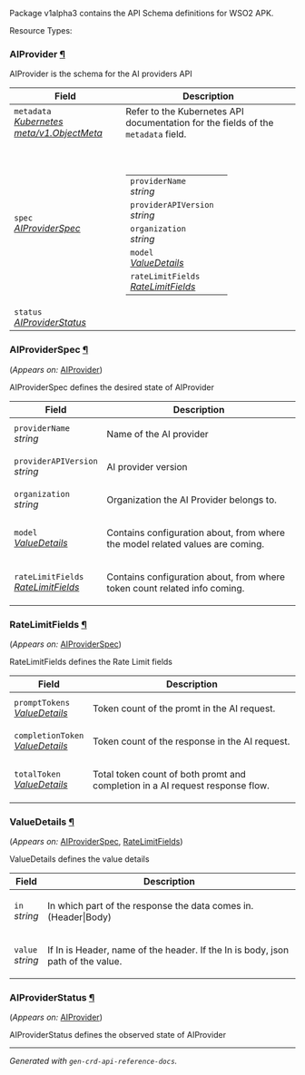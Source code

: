 <p>
<p>Package v1alpha3 contains the API Schema definitions for WSO2 APK.</p>
</p>
Resource Types:
<ul></ul>
<h3 id="dp.wso2.com/v1alpha3.AIProvider">AIProvider
    <a class="headerlink" href="#dp.wso2.com%2fv1alpha3.AIProvider" title="Permanent link">¶</a>
</h3>
<p>
<p>AIProvider is the schema for the AI providers API</p>
</p>
<table>
    <thead>
        <tr>
            <th>Field</th>
            <th>Description</th>
        </tr>
    </thead>
    <tbody>
        <tr>
            <td>
                <code>metadata</code></br>
                <em>
                    <a href="https://kubernetes.io/docs/reference/generated/kubernetes-api/v1.23/#objectmeta-v1-meta">
                        Kubernetes meta/v1.ObjectMeta
                    </a>
                </em>
            </td>
            <td>
                Refer to the Kubernetes API documentation for the fields of the
                <code>metadata</code> field.
            </td>
        </tr>
        <tr>
            <td>
                <code>spec</code></br>
                <em>
                    <a href="#dp.wso2.com/v1alpha3.AIProviderSpec">
                        AIProviderSpec
                    </a>
                </em>
            </td>
            <td>
                <br />
                <br />
                <table>
                    <tr>
                        <td>
                            <code>providerName</code></br>
                            <em>
                                string
                            </em>
                        </td>
                        <td>
                        </td>
                    </tr>
                    <tr>
                        <td>
                            <code>providerAPIVersion</code></br>
                            <em>
                                string
                            </em>
                        </td>
                        <td>
                        </td>
                    </tr>
                    <tr>
                        <td>
                            <code>organization</code></br>
                            <em>
                                string
                            </em>
                        </td>
                        <td>
                        </td>
                    </tr>
                    <tr>
                        <td>
                            <code>model</code></br>
                            <em>
                                <a href="#dp.wso2.com/v1alpha3.ValueDetails">
                                    ValueDetails
                                </a>
                            </em>
                        </td>
                        <td>
                        </td>
                    </tr>
                    <tr>
                        <td>
                            <code>rateLimitFields</code></br>
                            <em>
                                <a href="#dp.wso2.com/v1alpha3.RateLimitFields">
                                    RateLimitFields
                                </a>
                            </em>
                        </td>
                        <td>
                        </td>
                    </tr>
                </table>
            </td>
        </tr>
        <tr>
            <td>
                <code>status</code></br>
                <em>
                    <a href="#dp.wso2.com/v1alpha3.AIProviderStatus">
                        AIProviderStatus
                    </a>
                </em>
            </td>
            <td>
            </td>
        </tr>
    </tbody>
</table>
<h3 id="dp.wso2.com/v1alpha3.AIProviderSpec">AIProviderSpec
    <a class="headerlink" href="#dp.wso2.com%2fv1alpha3.AIProviderSpec" title="Permanent link">¶</a>
</h3>
<p>
    (<em>Appears on:</em>
    <a href="#dp.wso2.com/v1alpha3.AIProvider">AIProvider</a>)
</p>
<p>
<p>AIProviderSpec defines the desired state of AIProvider</p>
</p>
<table>
    <thead>
        <tr>
            <th>Field</th>
            <th>Description</th>
        </tr>
    </thead>
    <tbody>
        <tr>
            <td>
                <code>providerName</code></br>
                <em>
                    string
                </em>
            </td>
            <td>
                <p>Name of the AI provider</p>
            </td>
        </tr>
        <tr>
            <td>
                <code>providerAPIVersion</code></br>
                <em>
                    string
                </em>
            </td>
            <td>
                <p>AI provider version</p>
            </td>
        </tr>
        <tr>
            <td>
                <code>organization</code></br>
                <em>
                    string
                </em>
            </td>
            <td>
                <p>Organization the AI Provider belongs to.</p>
            </td>
        </tr>
        <tr>
            <td>
                <code>model</code></br>
                <em>
                    <a href="#dp.wso2.com/v1alpha3.ValueDetails">
                        ValueDetails
                    </a>
                </em>
            </td>
            <td>
                <p>Contains configuration about, from where the model related values are coming.</p>
            </td>
        </tr>
        <tr>
            <td>
                <code>rateLimitFields</code></br>
                <em>
                    <a href="#dp.wso2.com/v1alpha3.RateLimitFields">
                        RateLimitFields
                    </a>
                </em>
            </td>
            <td>
                <p>Contains configuration about, from where token count related info coming.</p>
            </td>
        </tr>
    </tbody>
</table>

<h3 id="dp.wso2.com/v1alpha3.RateLimitFields">RateLimitFields
    <a class="headerlink" href="#dp.wso2.com%2fv1alpha3.RateLimitFields" title="Permanent link">¶</a>
</h3>
<p>
    (<em>Appears on:</em>
    <a href="#dp.wso2.com/v1alpha3.AIProviderSpec">AIProviderSpec</a>)
</p>
<p>
<p>RateLimitFields defines the Rate Limit fields</p>
</p>
<table>
    <thead>
        <tr>
            <th>Field</th>
            <th>Description</th>
        </tr>
    </thead>
    <tbody>
        <tr>
            <td>
                <code>promptTokens</code></br>
                <em>
                    <a href="#dp.wso2.com/v1alpha3.ValueDetails">
                        ValueDetails
                    </a>
                </em>
            </td>
            <td>
                <p>Token count of the promt in the AI request.</p>
            </td>
        </tr>
        <tr>
            <td>
                <code>completionToken</code></br>
                <em>
                    <a href="#dp.wso2.com/v1alpha3.ValueDetails">
                        ValueDetails
                    </a>
                </em>
            </td>
            <td>
                <p>Token count of the response in the AI request.</p>
            </td>
        </tr>
        <tr>
            <td>
                <code>totalToken</code></br>
                <em>
                    <a href="#dp.wso2.com/v1alpha3.ValueDetails">
                        ValueDetails
                    </a>
                </em>
            </td>
            <td>
                <p>Total token count of both promt and completion in a AI request response flow.</p>
            </td>
        </tr>
    </tbody>
</table>
<h3 id="dp.wso2.com/v1alpha3.ValueDetails">ValueDetails
    <a class="headerlink" href="#dp.wso2.com%2fv1alpha3.ValueDetails" title="Permanent link">¶</a>
</h3>
<p>
    (<em>Appears on:</em>
    <a href="#dp.wso2.com/v1alpha3.AIProviderSpec">AIProviderSpec</a>,
    <a href="#dp.wso2.com/v1alpha3.RateLimitFields">RateLimitFields</a>)
</p>
<p>
<p>ValueDetails defines the value details</p>
</p>
<table>
    <thead>
        <tr>
            <th>Field</th>
            <th>Description</th>
        </tr>
    </thead>
    <tbody>
        <tr>
            <td>
                <code>in</code></br>
                <em>
                    string
                </em>
            </td>
            <td>
                <p>In which part of the response the data comes in. (Header|Body)</p>
            </td>
        </tr>
        <tr>
            <td>
                <code>value</code></br>
                <em>
                    string
                </em>
            </td>
            <td>
                <p>If In is Header, name of the header. If the In is body, json path of the value.</p>
            </td>
        </tr>
    </tbody>
</table>
<h3 id="dp.wso2.com/v1alpha3.AIProviderStatus">AIProviderStatus
    <a class="headerlink" href="#dp.wso2.com%2fv1alpha3.AIProviderStatus" title="Permanent link">¶</a>
</h3>
<p>
    (<em>Appears on:</em>
    <a href="#dp.wso2.com/v1alpha3.AIProvider">AIProvider</a>)
</p>
<p>
<p>AIProviderStatus defines the observed state of AIProvider</p>
</p>
<hr />
<p><em>
        Generated with <code>gen-crd-api-reference-docs</code>.
    </em></p>